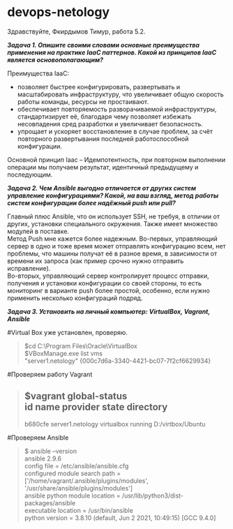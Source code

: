 # devops-netology
Здравствуйте, Фкирдымов Тимур, работа 5.2.

***Задача 1. Опишите своими словами основные преимущества применения на практике IaaC паттернов. Какой из принципов IaaC является основополагающим?***

Преимущества IaaC:  
- позволяет быстрее конфигурировать, развертывать и масштабировать инфраструктуру, что увеличивает общую скорость работы команды, ресурсы не простаивают.  
- обеспечивает повторяемость разворачиваемой инфраструктуры, стандартизирует её, благодаря чему позволяет избежать несовпадения сред разработки и увеличивает безопасность.  
- упрощает и ускоряет восстановление в случае проблем, за счёт повторного развертывания последней работоспособной конфигурации.

Основной принцип Iaac – Идемпотентность, при повторном выполнении операции мы получаем результат, идентичный предыдущему и последующим.

***Задача 2. Чем Ansible выгодно отличается от других систем управление конфигурациями? Какой, на ваш взгляд, метод работы систем конфигурации более надёжный push или pull?***

Главный плюс Ansible, что он использует SSH, не требуя, в отличии от других, установки специального окружения. Также имеет множество модулей в поставке.  
Метод Push мне кажется более надежным. Во-первых, управляющий сервер в одно и тоже время может отправлять конфигурацию всем, нет проблемы, что машины получат её в разное время, в зависимости от времени их запроса (как пример срочно нужно отправить исправление).   
Во-вторых, управляющий сервер контролирует процесс отправки, получения и установки конфигурации со своей стороны, то есть мониторинг в варианте push более простой, особенно, если нужно применить несколько конфигураций подряд.

***Задача 3. Установить на личный компьютер: VirtualBox, Vagrant, Ansible***

#Virtual Box уже установлен, проверяю.  
> $cd C:\Program Files\Oracle\VirtualBox  
> $VBoxManage.exe list vms  
> "server1.netology" {000c7d6a-3340-4421-bc07-7f2cf6629934}

#Проверяем работу Vagrant  
>$vagrant global-status  
>id       name             provider   state   directory  
>---------------------------------------------------------------------------------  
>b680cfe  server1.netology virtualbox running D:/virtbox/Ubuntu  

#Проверяем Ansible  
> $ ansible –version  
> ansible 2.9.6  
>  config file = /etc/ansible/ansible.cfg  
>  configured module search path = ['/home/vagrant/.ansible/plugins/modules', '/usr/share/ansible/plugins/modules']  
>  ansible python module location = /usr/lib/python3/dist-packages/ansible  
>  executable location = /usr/bin/ansible  
>  python version = 3.8.10 (default, Jun  2 2021, 10:49:15) [GCC 9.4.0]



